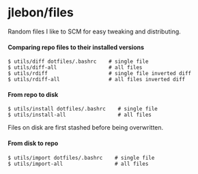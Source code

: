 # jlebon/files

Random files I like to SCM for easy tweaking and
distributing.

#### Comparing repo files to their installed versions

```
$ utils/diff dotfiles/.bashrc    # single file
$ utils/diff-all                 # all files
$ utils/rdiff                    # single file inverted diff
$ utils/rdiff-all                # all files inverted diff
```

#### From repo to disk

```
$ utils/install dotfiles/.bashrc    # single file
$ utils/install-all                 # all files
```

Files on disk are first stashed before being overwritten.

#### From disk to repo

```
$ utils/import dotfiles/.bashrc    # single file
$ utils/import-all                 # all files
```
